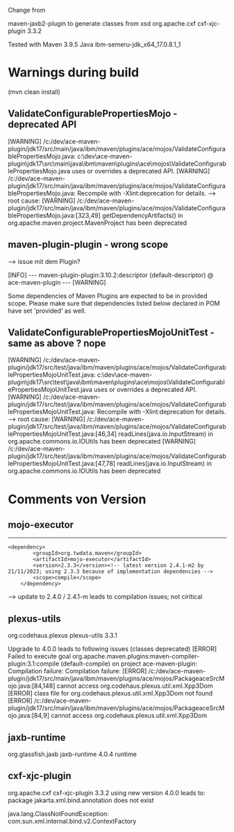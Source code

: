 Change from 

maven-jaxb2-plugin to generate classes from xsd 
<groupId>org.apache.cxf</groupId>
<artifactId>cxf-xjc-plugin</artifactId>
<version>3.3.2</version>

Tested with Maven 3.9.5 
Java ibm-semeru-jdk_x64_17.0.8.1_1 


# Warnings during build 
(mvn clean install) 

## ValidateConfigurablePropertiesMojo - deprecated API 
[WARNING] /c:/dev/ace-maven-plugin/jdk17/src/main/java/ibm/maven/plugins/ace/mojos/ValidateConfigurablePropertiesMojo.java: c:\dev\ace-maven-plugin\jdk17\src\main\java\ibm\maven\plugins\ace\mojos\ValidateConfigurablePropertiesMojo.java uses or overrides a deprecated API.
[WARNING] /c:/dev/ace-maven-plugin/jdk17/src/main/java/ibm/maven/plugins/ace/mojos/ValidateConfigurablePropertiesMojo.java: Recompile with -Xlint:deprecation for details.
--> root cause: 
[WARNING] /c:/dev/ace-maven-plugin/jdk17/src/main/java/ibm/maven/plugins/ace/mojos/ValidateConfigurablePropertiesMojo.java:[323,49] getDependencyArtifacts() in org.apache.maven.project.MavenProject has been deprecated



##  maven-plugin-plugin - wrong scope 
--> issue mit dem Plugin? 

[INFO] --- maven-plugin-plugin:3.10.2:descriptor (default-descriptor) @ ace-maven-plugin ---
[WARNING]

Some dependencies of Maven Plugins are expected to be in provided scope.
Please make sure that dependencies listed below declared in POM
have set '<scope>provided</scope>' as well.

## ValidateConfigurablePropertiesMojoUnitTest - same as above ? nope 
[WARNING] /c:/dev/ace-maven-plugin/jdk17/src/test/java/ibm/maven/plugins/ace/mojos/ValidateConfigurablePropertiesMojoUnitTest.java: c:\dev\ace-maven-plugin\jdk17\src\test\java\ibm\maven\plugins\ace\mojos\ValidateConfigurablePropertiesMojoUnitTest.java uses or overrides a deprecated API.
[WARNING] /c:/dev/ace-maven-plugin/jdk17/src/test/java/ibm/maven/plugins/ace/mojos/ValidateConfigurablePropertiesMojoUnitTest.java: Recompile with -Xlint:deprecation for details.
--> root cause: 
[WARNING] /c:/dev/ace-maven-plugin/jdk17/src/test/java/ibm/maven/plugins/ace/mojos/ValidateConfigurablePropertiesMojoUnitTest.java:[46,34] readLines(java.io.InputStream) in org.apache.commons.io.IOUtils has been deprecated
[WARNING] /c:/dev/ace-maven-plugin/jdk17/src/test/java/ibm/maven/plugins/ace/mojos/ValidateConfigurablePropertiesMojoUnitTest.java:[47,78] readLines(java.io.InputStream) in org.apache.commons.io.IOUtils has been deprecated 

# Comments von Version 
## mojo-executor
- - - - - - 
	<dependency>
			<groupId>org.twdata.maven</groupId>
			<artifactId>mojo-executor</artifactId>
			<version>2.3.3</version><!-- latest version 2.4.1-m2 by 21/11/2023; using 2.3.3 because of implementation dependencies -->
			<scope>compile</scope>
		</dependency>

  --> update to 2.4.0 / 2.4.1-m leads to compilation issues; not ciritical 

## plexus-utils
<dependency>
			<groupId>org.codehaus.plexus</groupId>
			<artifactId>plexus-utils</artifactId>
			<version>3.3.1</version><!-- latest version 4.0.0 by 21/11/2023; old: 2.0.6; using 3.3.1 because of  compatibility reasons  -->
		</dependency>

Upgrade to 4.0.0 leads to following issues (classes deprecated) 
[ERROR] Failed to execute goal org.apache.maven.plugins:maven-compiler-plugin:3.1:compile (default-compile) on project ace-maven-plugin: Compilation failure: Compilation failure:
[ERROR] /c:/dev/ace-maven-plugin/jdk17/src/main/java/ibm/maven/plugins/ace/mojos/PackageaceSrcMojo.java:[84,148] cannot access org.codehaus.plexus.util.xml.Xpp3Dom
[ERROR]   class file for org.codehaus.plexus.util.xml.Xpp3Dom not found
[ERROR] /c:/dev/ace-maven-plugin/jdk17/src/main/java/ibm/maven/plugins/ace/mojos/PackageaceSrcMojo.java:[84,9] cannot access org.codehaus.plexus.util.xml.Xpp3Dom


## jaxb-runtime
<dependency>
			<groupId>org.glassfish.jaxb</groupId>
			<artifactId>jaxb-runtime</artifactId>
			<version>4.0.4</version><!-- 2.3.2 --> 
			<scope>runtime</scope>
		</dependency>

## cxf-xjc-plugin

<plugin>
				<groupId>org.apache.cxf</groupId>
				<artifactId>cxf-xjc-plugin</artifactId>
				<version>3.3.2</version>
using new version 4.0.0 leads to: 
  package jakarta.xml.bind.annotation does not exist
  
java.lang.ClassNotFoundException: com.sun.xml.internal.bind.v2.ContextFactory




